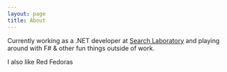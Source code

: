 ```yaml
---
layout: page
title: About
---
```


Currently working as a .NET developer at <a href="http://www.searchlaboratory.com">Search Laboratory</a> and playing
around with F# & other fun things outside of work.

I also like Red Fedoras

